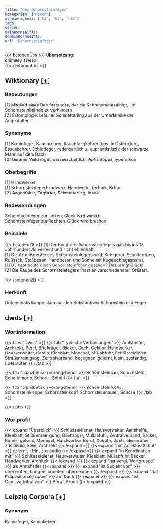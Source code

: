 ```yaml
---
title: "der Schornsteinfeger"
kategorien: ["Nomen"]
schwierigkeit: ["k2", "h3", "r15"]
tags:
series:
mainDornseiffs:
domainDornseiffs:
url: "Schornsteinfeger"
---
```


{{< betonenÜbs >}}
**Übersetzung:**  
chimney sweep  
{{< /betonenÜbs >}}

## Wiktionary [[+](https://de.wiktionary.org/wiki/Schornsteinfeger)]

### Bedeutungen
[1] Mitglied eines Berufsstandes, der die Schornsteine reinigt, um Schornsteinbrände zu verhindern  
[2] Entomologie: brauner Schmetterling aus der Unterfamilie der Augenfalter  

### Synonyme
[1] Kaminfeger, Kaminkehrer, Rauchfangkehrer (bes. in Österreich), Essenkehrer, Schlotfeger, redensartlich u. euphemistisch: der schwarze Mann auf dem Dach  
[2] Brauner Waldvogel, wissenschaftlich: Aphantopus hyperantus  

### Oberbegriffe
[1] Handwerker  
[1] Schornsteinfegerhandwerk, Handwerk, Technik, Kultur  
[2] Augenfalter, Tagfalter, Schmetterling, Insekt  

### Redewendungen
Schornsteinfeger zur Linken, Glück wird winken  
Schornsteinfeger zur Rechten, Glück wird brechen  

### Beispiele
{{< betonenZB >}}
[1] Der Beruf des Schornsteinfegers galt bis ins 17. Jahrhundert als verfemt und nicht ehrenhaft.  
[1] Die Arbeitsgeräte des Schornsteinfegers sind: Kehrgerät, Schultereisen, Rußsack, Stoßbesen, Handbesen und Sonne mit Kugelschlagapparat.  
[1] Du hast heute einen Schornsteinfeger gesehen? Das bringt Glück!  
[2] Die Raupe des Schornsteinfegers frisst an verschiedensten Gräsern.  

{{< /betonenZB >}}
### Herkunft
Determinativkompositum aus den Substantiven Schornstein und Feger  



## dwds [[+](https://www.dwds.de/wb/Schornsteinfeger)]

### Wortinformation
{{< tabs "Dwds" >}}
{{< tab "Typische Verbindungen" >}}
Amtshelfer, Architekt, Beruf, Briefträger, Bäcker, Dach, Gebühr, Handwerker, Hausverwalter, Kamin, Kleeblatt, Monopol, Müllabfuhr, Schlüsseldienst, Straßenreinigung, Zentralverband, begegnen, gelernt, klein, zuständig, überprüfen
{{< /tab >}}

{{< tab "alphabetisch vorangehend" >}}
Schornsteinbau, Schornstein, Schorlemorle, Schorle, Schörl
{{< /tab >}}

{{< tab "alphabetisch vorangehend" >}}
Schornsteinfuchs, Schornsteinklappe, Schornsteinkopf, Schornsteinmaurer, Schose
{{< /tab >}}

{{< /tabs >}}

### Wortprofil
{{< expand "Überblick" >}} Schlüsseldienst, Hausverwalter, Amtshelfer, Kleeblatt, Straßenreinigung, Briefträger, Müllabfuhr, Zentralverband, Bäcker, Kamin, gelernt, Monopol, Handwerker, Beruf, Gebühr, Dach, überprüfen, zuständig, klein, Architekt {{< /expand >}}
{{< expand "hat Adjektivattribut" >}} gelernt, klein, zuständig {{< /expand >}}
{{< expand "in Koordination mit" >}} Schlüsseldienst, Hausverwalter, Kleeblatt, Müllabfuhr, Bäcker, Handwerker, Architekt {{< /expand >}}
{{< expand "hat vergl. Wortgruppe" >}} als Amtshelfer {{< /expand >}}
{{< expand "ist Subjekt von" >}} überprüfen, bringen, arbeiten, übernehmen {{< /expand >}}
{{< expand "hat Präpositionalgruppe" >}} auf Dach {{< /expand >}}
{{< expand "ist Genitivattribut von" >}} Beruf, Arbeit {{< /expand >}}

## Leipzig Corpora [[+](https://corpora.uni-leipzig.de/en/res?word=Schornsteinfeger&corpusId=deu_newscrawl-public_2018)]


### Synonym
Kaminfeger, Kaminkehrer

